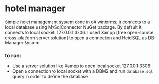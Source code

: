 # hotel manager
Simple hotel management system done in c# winforms; it connects to a local database using  MySqlConnector NuGet package.
By default it connects to local socket: 127.0.0.1:3306. I used Xampp [free open-source cross-platform server solution] 
to open a connection and HeidiSQL as DB Manager System.

### to run:
- Use a server solution like Xampp to open local socket 127.0.0.1:3306
- Open a connection to local socket with a DBMS and run `database.sql` query in order to define the database